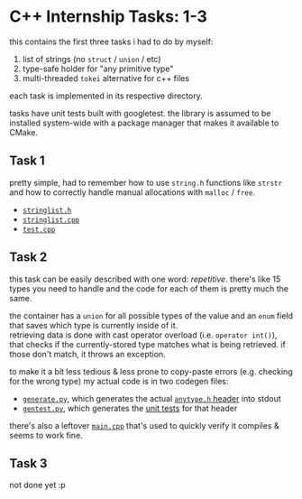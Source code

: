 # C++ Internship Tasks: 1-3

this contains the first three tasks i had to do by myself:
1. list of strings (no `struct` / `union` / etc)
2. type-safe holder for "any primitive type"
3. multi-threaded `tokei` alternative for c++ files

each task is implemented in its respective directory.

tasks have unit tests built with googletest. the library is assumed to be installed system-wide with a package manager that makes it available to CMake.

## Task 1

pretty simple, had to remember how to use `string.h` functions like `strstr` and how to correctly handle manual allocations with `malloc` / `free`.

- [`stringlist.h`](task1/stringlist.h)
- [`stringlist.cpp`](task1/stringlist.cpp)
- [`test.cpp`](task1/test.cpp)

## Task 2

this task can be easily described with one word: *repetitive*. there's like 15 types you need to handle and the code for each of them is pretty much the same.

the container has a `union` for all possible types of the value and an `enum` field that saves which type is currently inside of it.  
retrieving data is done with cast operator overload (i.e. `operator int()`), that checks if the currently-stored type matches what is being retrieved. if those don't match, it throws an exception.

to make it a bit less tedious & less prone to copy-paste errors (e.g. checking for the wrong type) my actual code is in two codegen files:
- [`generate.py`](task2/generate.py), which generates the actual [`anytype.h` header](task2/anytype.h) into stdout
- [`gentest.py`](task2/gentest.py), which generates the [unit tests](task2/test.cpp) for that header

there's also a leftover [`main.cpp`](task2/main.cpp) that's used to quickly verify it compiles & seems to work fine.

## Task 3

not done yet :p
